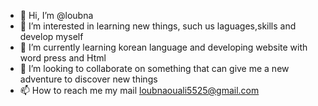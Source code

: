- 👋 Hi, I’m @loubna
- 👀 I’m interested in learning new things, such us laguages,skills and develop myself
- 🌱 I’m currently learning korean language and developing website with word press and Html
- 💞️ I’m looking to collaborate on something that can give me a new adventure to discover new things
- 📫 How to reach me my mail loubnaouali5525@gmail.com

<!---
loubnall/loubnall is a ✨ special ✨ repository because its `README.md` (this file) appears on your GitHub profile.
You can click the Preview link to take a look at your changes.
--->
